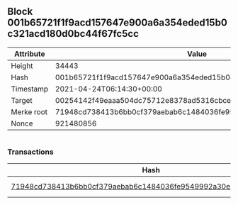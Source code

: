 ## Block 001b65721f1f9acd157647e900a6a354eded15b0c321acd180d0bc44f67fc5cc

Attribute | Value
--- | ---
Height | 34443
Hash | 001b65721f1f9acd157647e900a6a354eded15b0c321acd180d0bc44f67fc5cc
Timestamp | 2021-04-24T06:14:30+00:00
Target | 00254142f49eaaa504dc75712e8378ad5316cbcead634704b3734b6271167cc4
Merke root | 71948cd738413b6bb0cf379aebab6c1484036fe9549992a30e26f24b60a4175e
Nonce | 921480856

```

```

### Transactions

Hash | Amount
--- | ---
[71948cd738413b6bb0cf379aebab6c1484036fe9549992a30e26f24b60a4175e](71948cd738413b6bb0cf379aebab6c1484036fe9549992a30e26f24b60a4175e.md) | 10.00000000 SKEPTI 

